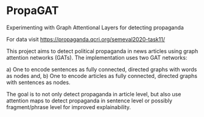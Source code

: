 # PropaGAT

Experimenting with Graph Attentional Layers for detecting propaganda

For data visit https://propaganda.qcri.org/semeval2020-task11/

This project aims to detect political propaganda in news articles using graph attention networks (GATs). 
The implementation uses two GAT networks:

a) One to encode sentences as fully connected, directed graphs with words as nodes and,
b) One to encode articles as fully connected, directed graphs with sentences as nodes.

The goal is to not only detect propaganda in article level, but also use attention maps to detect propaganda in sentence level or possibly fragment/phrase level for improved explainability.
